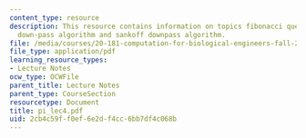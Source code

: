 ```yaml
---
content_type: resource
description: This resource contains information on topics fibonacci question, parsimony,
  down-pass algorithm and sankoff downpass algorithm.
file: /media/courses/20-181-computation-for-biological-engineers-fall-2006/2cb4c59ff0ef6e2df4cc6bb7df4c068b_pi_lec4.pdf
file_type: application/pdf
learning_resource_types:
- Lecture Notes
ocw_type: OCWFile
parent_title: Lecture Notes
parent_type: CourseSection
resourcetype: Document
title: pi_lec4.pdf
uid: 2cb4c59f-f0ef-6e2d-f4cc-6bb7df4c068b
---
```

